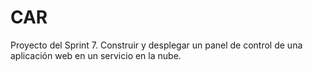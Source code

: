 # CAR
Proyecto del Sprint 7. Construir y desplegar un panel de control de una aplicación web en un servicio en la nube.
